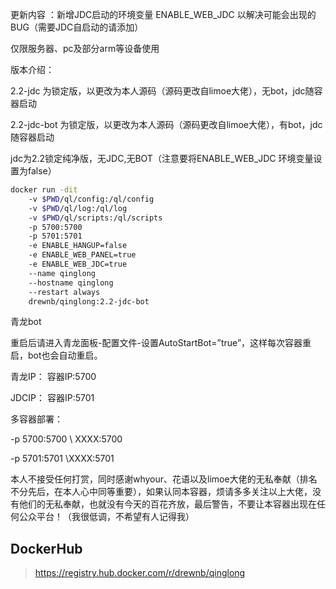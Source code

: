 更新内容 ：新增JDC启动的环境变量 ENABLE_WEB_JDC 以解决可能会出现的BUG（需要JDC自启动的请添加）

仅限服务器、pc及部分arm等设备使用

版本介绍：

2.2-jdc 为锁定版，以更改为本人源码（源码更改自limoe大佬），无bot，jdc随容器启动

2.2-jdc-bot 为锁定版，以更改为本人源码（源码更改自limoe大佬），有bot，jdc随容器启动

jdc为2.2锁定纯净版，无JDC,无BOT（注意要将ENABLE_WEB_JDC 环境变量设置为false）

``` sh
docker run -dit
    -v $PWD/ql/config:/ql/config
    -v $PWD/ql/log:/ql/log
    -v $PWD/ql/scripts:/ql/scripts
    -p 5700:5700
    -p 5701:5701
    -e ENABLE_HANGUP=false
    -e ENABLE_WEB_PANEL=true
    -e ENABLE_WEB_JDC=true
    --name qinglong
    --hostname qinglong
    --restart always
    drewnb/qinglong:2.2-jdc-bot
```

青龙bot

重启后请进入青龙面板-配置文件-设置AutoStartBot=”true”，这样每次容器重启，bot也会自动重启。

青龙IP： 容器IP:5700

JDCIP： 容器IP:5701

多容器部署：

-p 5700:5700 \ XXXX:5700

-p 5701:5701 \XXXX:5701

本人不接受任何打赏，同时感谢whyour、花语以及limoe大佬的无私奉献（排名不分先后，在本人心中同等重要），如果认同本容器，烦请多多关注以上大佬，没有他们的无私奉献，也就没有今天的百花齐放，最后警告，不要让本容器出现在任何公众平台！（我很低调，不希望有人记得我）

## DockerHub

> <https://registry.hub.docker.com/r/drewnb/qinglong>
